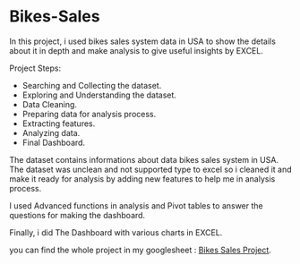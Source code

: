 # Bikes-Sales

In this project, i used bikes sales system data in USA to show the details about it in depth and make analysis to give useful insights by EXCEL.

Project Steps:
* Searching and Collecting the dataset.
* Exploring and Understanding the dataset.
* Data Cleaning.
* Preparing data for analysis process.
* Extracting features.
* Analyzing data.
* Final Dashboard.

The dataset contains informations about data bikes sales system in USA. The dataset was unclean and not supported type to excel so i cleaned it and make it ready for analysis by adding new features to help me in analysis process.

I used Advanced functions in analysis and Pivot tables to answer the questions for making the dashboard.

Finally, i did The Dashboard with various charts in EXCEL.


you can find the whole project in my googlesheet : [Bikes Sales Project](https://docs.google.com/spreadsheets/d/1x-yXqeKOkczmgvf4YtTSQfeLLF-DRZ42BG0CfGykaM0/edit?usp=sharing).
